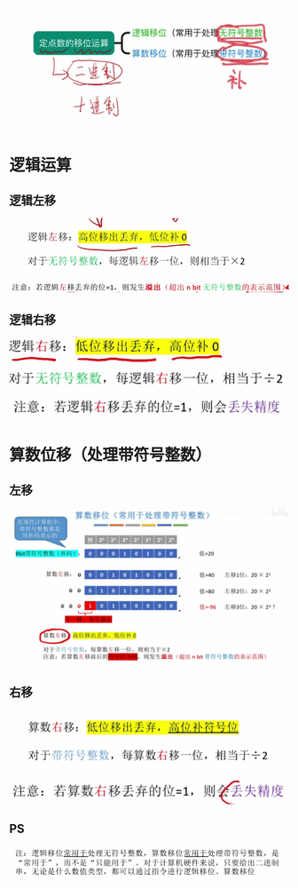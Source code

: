 

![输入图片说明](/imgs/2025-07-28/2G0RJ9WVhL2TsftE.png)
# 逻辑运算
## 逻辑左移
![输入图片说明](/imgs/2025-07-28/832hMHBz2BoICDps.png)
![输入图片说明](/imgs/2025-07-28/9y0xedlMM9ToJTsC.png)
## 逻辑右移
![输入图片说明](/imgs/2025-07-28/ZgFupzoJVsWyjeQX.png)
![输入图片说明](/imgs/2025-07-28/hZyai5Grv2PW0MCy.png)

# 算数位移（处理带符号整数）
## 左移
![输入图片说明](/imgs/2025-07-28/0zXUkiDhq2JKYkBx.png)
## 右移
![输入图片说明](/imgs/2025-07-28/FI1EtALQTLOHz7FL.png)
![输入图片说明](/imgs/2025-07-28/4unRI9dwiP6Ol9EB.png)

## PS
![输入图片说明](/imgs/2025-07-28/fBaNjNlyDsY3DXh0.png)
<!--stackedit_data:
eyJoaXN0b3J5IjpbLTM4NTAyMzEyNF19
-->